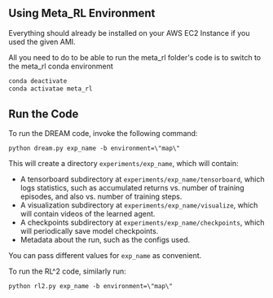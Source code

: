 ## Using Meta_RL Environment

Everything should already be installed on your AWS EC2 Instance if you used the given AMI.

All you need to do to be able to run the meta_rl folder's code is to switch to the meta_rl conda environment
```bash
conda deactivate
conda activatae meta_rl
```

## Run the Code

To run the DREAM code, invoke the following command:

```
python dream.py exp_name -b environment=\"map\"
```

This will create a directory `experiments/exp_name`, which will contain:

- A tensorboard subdirectory at `experiments/exp_name/tensorboard`, which logs
  statistics, such as accumulated returns vs. number of training episodes, and
  also vs. number of training steps.
- A visualization subdirectory at `experiments/exp_name/visualize`, which will
  contain videos of the learned agent.
- A checkpoints subdirectory at `experiments/exp_name/checkpoints`, which will
  periodically save model checkpoints.
- Metadata about the run, such as the configs used.

You can pass different values for `exp_name` as convenient.

To run the RL^2 code, similarly run:

```
python rl2.py exp_name -b environment=\"map\"
```
